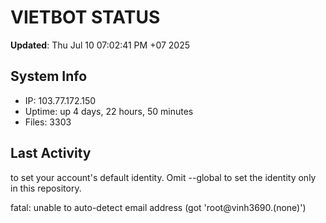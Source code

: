 # VIETBOT STATUS
**Updated**: Thu Jul 10 07:02:41 PM +07 2025

## System Info
- IP: 103.77.172.150
- Uptime: up 4 days, 22 hours, 50 minutes
- Files: 3303

## Last Activity

to set your account's default identity.
Omit --global to set the identity only in this repository.

fatal: unable to auto-detect email address (got 'root@vinh3690.(none)')
